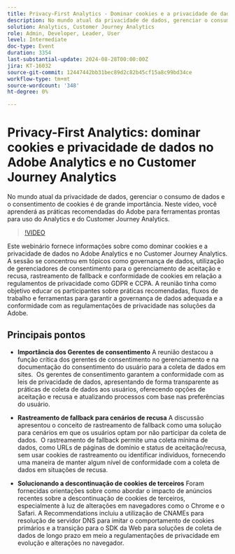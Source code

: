 ```yaml
---
title: Privacy-First Analytics - Dominar cookies e a privacidade de dados no Adobe Analytics e no Customer Journey Analytics
description: No mundo atual da privacidade de dados, gerenciar o consumo de dados e o consentimento de cookies é de grande importância. Neste vídeo, você aprenderá as práticas recomendadas do Adobe para ferramentas prontas para uso do Analytics e do Customer Journey Analytics.
solution: Analytics, Customer Journey Analytics
role: Admin, Developer, Leader, User
level: Intermediate
doc-type: Event
duration: 3354
last-substantial-update: 2024-08-28T00:00:00Z
jira: KT-16032
source-git-commit: 12447442bb31bec89d2c82b45cf15a8c99bd34ce
workflow-type: tm+mt
source-wordcount: '348'
ht-degree: 0%

---
```



# Privacy-First Analytics: dominar cookies e privacidade de dados no Adobe Analytics e no Customer Journey Analytics

No mundo atual da privacidade de dados, gerenciar o consumo de dados e o consentimento de cookies é de grande importância. Neste vídeo, você aprenderá as práticas recomendadas do Adobe para ferramentas prontas para uso do Analytics e do Customer Journey Analytics.

>[!VIDEO](https://video.tv.adobe.com/v/3432997/?learn=on)

Este webinário fornece informações sobre como dominar cookies e a privacidade de dados no Adobe Analytics e no Customer Journey Analytics. A sessão se concentrou em tópicos como governança de dados, utilização de gerenciadores de consentimento para o gerenciamento de aceitação e recusa, rastreamento de fallback e conformidade de cookies em relação a regulamentos de privacidade como GDPR e CCPA. A reunião tinha como objetivo educar os participantes sobre práticas recomendadas, fluxos de trabalho e ferramentas para garantir a governança de dados adequada e a conformidade com as regulamentações de privacidade nas soluções da Adobe.

## Principais pontos

* **Importância dos Gerentes de consentimento** A reunião destacou a função crítica dos gerentes de consentimento no gerenciamento e na documentação do consentimento do usuário para a coleta de dados em sites. &#x200B; Os gerentes de consentimento garantem a conformidade com as leis de privacidade de dados, apresentando de forma transparente as práticas de coleta de dados aos usuários, oferecendo opções de aceitação e recusa e atualizando processos com base nas preferências do usuário. &#x200B;

* **Rastreamento de fallback para cenários de recusa** A discussão apresentou o conceito de rastreamento de fallback como uma solução para cenários em que os usuários optam por não participar da coleta de dados. &#x200B; O rastreamento de fallback permite uma coleta mínima de dados, como URLs de páginas de domínio e status de aceitação/recusa, sem usar cookies de rastreamento ou identificar indivíduos, fornecendo uma maneira de manter algum nível de conformidade com a coleta de dados em situações de recusa. &#x200B;

* **Solucionando a descontinuação de cookies de terceiros** Foram fornecidas orientações sobre como abordar o impacto de anúncios recentes sobre a descontinuação de cookies de terceiros, especialmente à luz de alterações em navegadores como o Chrome e o Safari. A Recommendations incluiu a utilização de CNAMEs para resolução de servidor DNS para imitar o comportamento de cookies primários e a transição para o SDK da Web para soluções de coleta de dados de longo prazo em meio a regulamentações de privacidade em evolução e alterações no navegador.